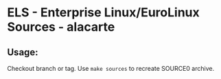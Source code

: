 # ELS - Enterprise Linux/EuroLinux Sources - alacarte
 
## Usage:
  Checkout branch or tag. Use `make sources` to recreate  SOURCE0 archive.
